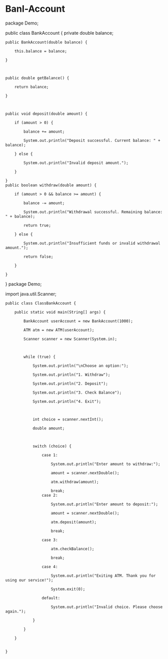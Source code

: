 # Banl-Account
 package Demo;


public class BankAccount {
	private double balance;



    public BankAccount(double balance) {

        this.balance = balance;

    }



    public double getBalance() {

        return balance;

    }



    public void deposit(double amount) {

        if (amount > 0) {

            balance += amount;

            System.out.println("Deposit successful. Current balance: " + balance);

        } else {

            System.out.println("Invalid deposit amount.");

        }

    }
    public boolean withdraw(double amount) {

        if (amount > 0 && balance >= amount) {

            balance -= amount;

            System.out.println("Withdrawal successful. Remaining balance: " + balance);

            return true;

        } else {

            System.out.println("Insufficient funds or invalid withdrawal amount.");

            return false;

        }

    }

}
package Demo;

import java.util.Scanner;

 
	public class ClassBankAccount {

	    public static void main(String[] args) {

	        BankAccount userAccount = new BankAccount(1000); 

	        ATM atm = new ATM(userAccount);

	        Scanner scanner = new Scanner(System.in);



	        while (true) {

	            System.out.println("\nChoose an option:");

	            System.out.println("1. Withdraw");

	            System.out.println("2. Deposit");

	            System.out.println("3. Check Balance");

	            System.out.println("4. Exit");



	            int choice = scanner.nextInt();

	            double amount;



	            switch (choice) {

	                case 1:

	                    System.out.println("Enter amount to withdraw:");

	                    amount = scanner.nextDouble();

	                    atm.withdraw(amount);

	                    break;
	                case 2:

	                    System.out.println("Enter amount to deposit:");

	                    amount = scanner.nextDouble();

	                    atm.deposit(amount);

	                    break;

	                case 3:

	                    atm.checkBalance();

	                    break;

	                case 4:

	                    System.out.println("Exiting ATM. Thank you for using our service!");

	                    System.exit(0);

	                default:

	                    System.out.println("Invalid choice. Please choose again.");

	            }

	        }

	    }


	}
